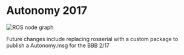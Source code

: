 # Autonomy 2017

![ROS node graph]( https://github.com/VTAstrobotics/Autonomy-2017/blob/master/rosgraph.png)

Future changes include replacing rosserial with a custom package to publish a Autonomy.msg for the BBB 2/17
